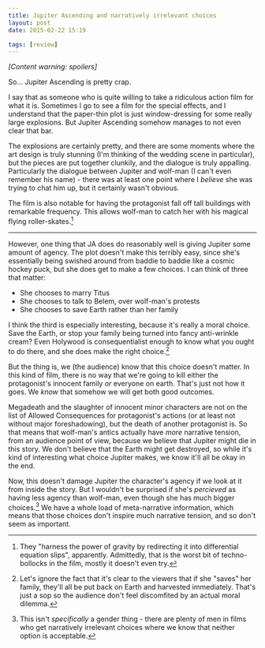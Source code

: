 ```yaml
---
title: Jupiter Ascending and narratively irrelevant choices
layout: post
date: 2015-02-22 15:19

tags: [review]
---
```


*[Content warning: spoilers]*

So... Jupiter Ascending is pretty crap.

I say that as someone who is quite willing to take a ridiculous action film for
what it is. Sometimes I go to see a film for the special effects, and I
understand that the paper-thin plot is just window-dressing for some really
large explosions. But Jupiter Ascending somehow manages to not even clear that
bar.

<!-- more -->

The explosions are certainly pretty, and there are some moments where the art
design is truly stunning (I'm thinking of the wedding scene in particular), but
the pieces are put together clunkily, and the dialogue is truly appalling.
Particularly the dialogue between Jupiter and wolf-man (I can't even remember
his name) - there was at least one point where I *believe* she was trying to
chat him up, but it certainly wasn't obvious. 

The film is also notable for having the protagonist fall off tall buildings with
remarkable frequency. This allows wolf-man to catch her with his magical flying
roller-skates.[^bollocks]

[^bollocks]: They "harness the power of gravity by redirecting it into
    differential equation slips", apparently. Admittedly, that is the worst bit of
    techno-bollocks in the film, mostly it doesn't even try.

---

However, one thing that JA does do reasonably well is giving Jupiter some amount
of agency. The plot doesn't make this terribly easy, since she's essentially
being swished around from baddie to baddie like a cosmic hockey puck, but she
does get to make a few choices. I can think of three that matter:

- She chooses to marry Titus
- She chooses to talk to Belem, over wolf-man's protests
- She chooses to save Earth rather than her family

I think the third is especially interesting, because it's really a moral choice.
Save the Earth, or stop your family being turned into fancy anti-wrinkle cream? 
Even Holywood is consequentialist enough to know what you ought to do there, 
and she does make the right choice.[^notreally]

[^notreally]: Let's ignore the fact that it's clear to the viewers that if she
    "saves" her family, they'll all be put back on Earth and harvested
    immediately. That's just a sop so the audience don't feel discomfited by an
    actual moral dilemma.

But the thing is, we (the audience) know that this choice doesn't matter. In
this kind of film, there is no way that we're going to kill either the
protagonist's innocent family *or* everyone on earth. That's just not how it
goes. We *know* that somehow we will get both good outcomes.

Megadeath and the slaughter of innocent minor characters are not on the list of
Allowed Consequences for protagonist's actions (or at least not without major
foreshadowing), but the death of another protagonist is. So that means that
wolf-man's antics actually have *more* narrative tension, from an audience
point of view, because we believe that Jupiter might die in this story. We don't
believe that the Earth might get destroyed, so while it's kind of interesting
what choice Jupiter makes, we know it'll all be okay in the end. 

Now, this doesn't damage Jupiter the character's agency if we look at it from
inside the story. But I wouldn't be surprised if she's *percieved* as having
less agency than wolf-man, even though she has much bigger choices.[^neutral] We
have a whole load of meta-narrative information, which means that those
choices don't inspire much narrative tension, and so don't seem as
important.

[^neutral]: This isn't *specifically* a gender thing - there are plenty of men
    in films who get narratively irrelevant choices where we know that neither
    option is acceptable.
